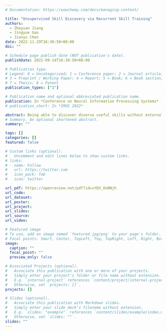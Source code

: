 ```yaml
---
# Documentation: https://wowchemy.com/docs/managing-content/

title: "Unsupervised Skill Discovery via Recurrent Skill Training"
authors:
  - Zheyuan Jiang
  - Jingyue Gao
  - Jianyu Chen
date: 2022-11-29T16:30:50+08:00
doi: ""

# Schedule page publish date (NOT publication's date).
publishDate: 2022-09-14T16:30:50+08:00

# Publication type.
# Legend: 0 = Uncategorized; 1 = Conference paper; 2 = Journal article;
# 3 = Preprint / Working Paper; 4 = Report; 5 = Book; 6 = Book section;
# 7 = Thesis; 8 = Patent
publication_types: ["1"]

# Publication name and optional abbreviated publication name.
publication: In *Conference on Neural Information Processing Systems* (**NeurIPS**), 2022
# publication_short: In *IROS 2022*

abstract: Being able to discover diverse useful skills without external reward functions is beneficial in reinforcement learning research. Previous unsupervised skill discovery approaches mainly train different skills in parallel. Although impressive results have been provided, we found that parallel training procedure can sometimes block exploration when the state visited by different skills overlap, which leads to poor state coverage and restricts the diversity of learned skills. In this paper, we take a deeper look into this phenomenon and propose a novel framework to address this issue, which we call Recurrent Skill Training (ReST). Instead of training all the skills in parallel, ReST trains different skills one after another recurrently, along with a state coverage based intrinsic reward. We conduct experiments on a number of challenging 2D navigation environments and robotic locomotion environments. Evaluation results show that our proposed approach outperforms previous parallel training approaches in terms of state coverage and skill diversity.
# Summary. An optional shortened abstract.
summary: ""

tags: []
categories: []
featured: false

# Custom links (optional).
#   Uncomment and edit lines below to show custom links.
# links:
# - name: Follow
#   url: https://twitter.com
#   icon_pack: fab
#   icon: twitter

url_pdf: https://openreview.net/pdf?id=sYDX_OxNNjh
url_code:
url_dataset:
url_poster:
url_project:
url_slides:
url_source:
url_video:

# Featured image
# To use, add an image named `featured.jpg/png` to your page's folder. 
# Focal points: Smart, Center, TopLeft, Top, TopRight, Left, Right, BottomLeft, Bottom, BottomRight.
image:
  caption: ""
  focal_point: ""
  preview_only: false

# Associated Projects (optional).
#   Associate this publication with one or more of your projects.
#   Simply enter your project's folder or file name without extension.
#   E.g. `internal-project` references `content/project/internal-project/index.md`.
#   Otherwise, set `projects: []`.
projects: []

# Slides (optional).
#   Associate this publication with Markdown slides.
#   Simply enter your slide deck's filename without extension.
#   E.g. `slides: "example"` references `content/slides/example/index.md`.
#   Otherwise, set `slides: ""`.
slides: ""
---
```

